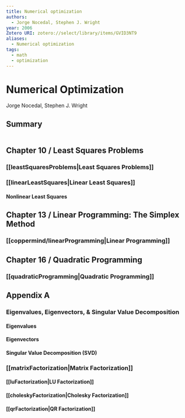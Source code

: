 ```yaml
---
title: Numerical optimization
authors:
  - Jorge Nocedal, Stephen J. Wright
year: 2006
Zotero URI: zotero://select/library/items/GVID3NT9
aliases:
  - Numerical optimization
tags:
  - math
  - optimization
---
```


# Numerical Optimization
Jorge Nocedal, Stephen J. Wright

## Summary

```toc
```


## Chapter 10 / Least Squares Problems
### [[leastSquaresProblems|Least Squares Problems]]
### [[linearLeastSquares|Linear Least Squares]]
#### Nonlinear Least Squares


## Chapter 13 / Linear Programming: The Simplex Method
### [[coppermind/linearProgramming|Linear Programming]]

## Chapter 16 / Quadratic Programming
### [[quadraticProgramming|Quadratic Programming]]

## Appendix A
### Eigenvalues, Eigenvectors, & Singular Value Decomposition
#### Eigenvalues
#### Eigenvectors
#### Singular Value Decomposition (SVD)

### [[matrixFactorization|Matrix Factorization]]
####  [[luFactorization|LU Factorization]]
#### [[choleskyFactorization|Cholesky Factorization]]
#### [[qrFactorization|QR Factorization]]

